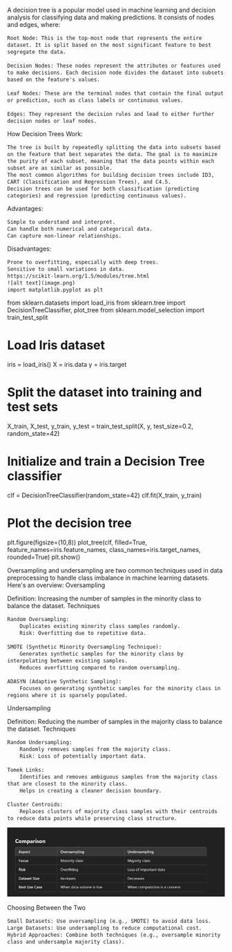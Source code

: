 A decision tree is a popular model used in machine learning and decision analysis for classifying data and making predictions. It consists of nodes and edges, where:

    Root Node: This is the top-most node that represents the entire dataset. It is split based on the most significant feature to best segregate the data.

    Decision Nodes: These nodes represent the attributes or features used to make decisions. Each decision node divides the dataset into subsets based on the feature's values.

    Leaf Nodes: These are the terminal nodes that contain the final output or prediction, such as class labels or continuous values.

    Edges: They represent the decision rules and lead to either further decision nodes or leaf nodes.

How Decision Trees Work:

    The tree is built by repeatedly splitting the data into subsets based on the feature that best separates the data. The goal is to maximize the purity of each subset, meaning that the data points within each subset are as similar as possible.
    The most common algorithms for building decision trees include ID3, CART (Classification and Regression Trees), and C4.5.
    Decision trees can be used for both classification (predicting categories) and regression (predicting continuous values).

Advantages:

    Simple to understand and interpret.
    Can handle both numerical and categorical data.
    Can capture non-linear relationships.

Disadvantages:

    Prone to overfitting, especially with deep trees.
    Sensitive to small variations in data.
    https://scikit-learn.org/1.5/modules/tree.html
    ![alt text](image.png)
    import matplotlib.pyplot as plt
from sklearn.datasets import load_iris
from sklearn.tree import DecisionTreeClassifier, plot_tree
from sklearn.model_selection import train_test_split

# Load Iris dataset
iris = load_iris()
X = iris.data
y = iris.target

# Split the dataset into training and test sets
X_train, X_test, y_train, y_test = train_test_split(X, y, test_size=0.2, random_state=42)

# Initialize and train a Decision Tree classifier
clf = DecisionTreeClassifier(random_state=42)
clf.fit(X_train, y_train)

# Plot the decision tree
plt.figure(figsize=(10,8))
plot_tree(clf, filled=True, feature_names=iris.feature_names, class_names=iris.target_names, rounded=True)
plt.show()




Oversampling and undersampling are two common techniques used in data preprocessing to handle class imbalance in machine learning datasets. Here's an overview:
Oversampling

Definition: Increasing the number of samples in the minority class to balance the dataset.
Techniques

    Random Oversampling:
        Duplicates existing minority class samples randomly.
        Risk: Overfitting due to repetitive data.

    SMOTE (Synthetic Minority Oversampling Technique):
        Generates synthetic samples for the minority class by interpolating between existing samples.
        Reduces overfitting compared to random oversampling.

    ADASYN (Adaptive Synthetic Sampling):
        Focuses on generating synthetic samples for the minority class in regions where it is sparsely populated.

Undersampling

Definition: Reducing the number of samples in the majority class to balance the dataset.
Techniques

    Random Undersampling:
        Randomly removes samples from the majority class.
        Risk: Loss of potentially important data.

    Tomek Links:
        Identifies and removes ambiguous samples from the majority class that are closest to the minority class.
        Helps in creating a cleaner decision boundary.

    Cluster Centroids:
        Replaces clusters of majority class samples with their centroids to reduce data points while preserving class structure.

![alt text](image-1.png)


Choosing Between the Two

    Small Datasets: Use oversampling (e.g., SMOTE) to avoid data loss.
    Large Datasets: Use undersampling to reduce computational cost.
    Hybrid Approaches: Combine both techniques (e.g., oversample minority class and undersample majority class).